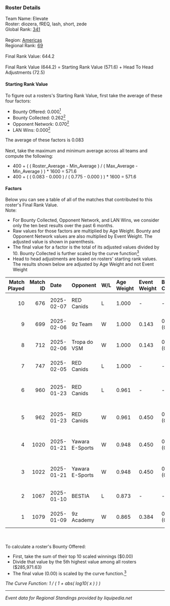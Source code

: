 ### Roster Details<br />
Team Name: Elevate<br />
Roster: diozera, fREQ, lash, short, zede<br />
Global Rank: [341](../../standings_global_2025_02_28.md)<br />
<br />
Region: [Americas]( ../../standings_americas_2025_02_28.md)<br />
Regional Rank: [69]( ../../standings_americas_2025_02_28.md)<br />
<br />
Final Rank Value:  644.2<br />
<br />
Final Rank Value (644.2) = Starting Rank Value (571.6) + Head To Head Adjustments (72.5)<br />

#### Starting Rank Value<br />
To figure out a rosters's Starting Rank Value, first take the average of these four factors:<br />
- Bounty Offered: 0.000[<sup>1</sup>](#table2)
- Bounty Collected: 0.262[<sup>2</sup>](#table1)
- Opponent Network: 0.070[<sup>2</sup>](#table1)
- LAN Wins: 0.000[<sup>2</sup>](#table1)

The average of these factors is 0.083<br />
<br />
Next, take the maximum and minimum average across all teams and compute the following:<br />
- 400 + ( ( Roster_Average - Min_Average ) / ( Max_Average - Min_Average ) ) * 1600 = 571.6
- 400 + ( ( 0.083 - 0.000 ) / ( 0.775 - 0.000 ) ) * 1600 = 571.6


#### Factors<br />
Below you can see a table of all of the matches that contributed to this roster's Final Rank Value.<br />
Note:<br />

- For Bounty Collected, Opponent Network, and LAN Wins, we consider only the ten best results over the past 6 months.
- Raw values for those factors are multiplied by Age Weight. Bounty and Opponent Network values are also multiplied by Event Weight. The adjusted value is shown in parenthesis.
- The final value for a factor is the total of its adjusted values divided by 10. Bounty Collected is further scaled by the curve function[<sup>3</sup>](#curveFunction)
- Head to head adjustments are based on rosters' starting rank values. The results shown below are adjusted by Age Weight and not Event Weight
<span id="table1"></span><br />


| Match Played | Match ID | Date       | Opponent        | W/L | Age Weight | Event Weight | Bounty Collected | Opponent Network | LAN Wins  | H2H Adj. | Roster                              |
| -: | -: | :- | :- | :- | :- | :- | :- | :- | :- | -: | :- |
|           10 |      676 | 2025-02-07 | RED Canids      | L   | 1.000      | -            | -                | -                | -         |    -8.23 | diozera, fREQ, lash, short, zede    |
|            9 |      699 | 2025-02-06 | 9z Team         | W   | 1.000      | 0.143        | 0.019 (0.003)    | 0.084 (0.012)    | 0 (0.000) |    19.28 | diozera, fREQ, lash, short, zede    |
|            8 |      712 | 2025-02-06 | Tropa do VSM    | W   | 1.000      | 0.143        | 0.000 (0.000)    | 0.000 (0.000)    | 0 (0.000) |     6.60 | diozera, fREQ, lash, short, zede    |
|            7 |      747 | 2025-02-05 | RED Canids      | L   | 1.000      | -            | -                | -                | -         |    -8.33 | diozera, fREQ, lash, short, zede    |
|            6 |      960 | 2025-01-23 | RED Canids      | L   | 0.961      | -            | -                | -                | -         |    -9.29 | desh, diozera, short, Skr, zede     |
|            5 |      962 | 2025-01-23 | RED Canids      | W   | 0.961      | 0.450        | 0.025 (0.011)    | 0.209 (0.091)    | 0 (0.000) |    21.47 | desh, diozera, short, Skr, zede     |
|            4 |     1020 | 2025-01-21 | Yawara E-Sports | W   | 0.948      | 0.450        | 0.002 (0.001)    | 0.537 (0.229)    | 0 (0.000) |    17.60 | desh, diozera, short, Skr, zede     |
|            3 |     1022 | 2025-01-21 | Yawara E-Sports | W   | 0.948      | 0.450        | 0.002 (0.001)    | 0.537 (0.229)    | 0 (0.000) |    19.05 | desh, diozera, short, Skr, zede     |
|            2 |     1067 | 2025-01-10 | BESTIA          | L   | 0.873      | -            | -                | -                | -         |    -3.72 | desh, fREQ, Leomonster, short, zede |
|            1 |     1079 | 2025-01-09 | 9z Academy      | W   | 0.865      | 0.384        | 0.001 (0.000)    | 0.418 (0.139)    | 0 (0.000) |    18.09 | desh, fREQ, Leomonster, short, zede |

<br />
<span id="table2"></span><br />
To calculate a roster's Bounty Offered:<br />

- First, take the sum of their top 10 scaled winnings ($0.00)
- Divide that value by the 5th highest value among all rosters ($285,971.63)
- The final value (0.00) is scaled by the curve function.[<sup>3</sup>](#curveFunction)

<span id="curveFunction"></span>_The Curve Function: 1 / ( 1 + abs( log10( x ) ) )_<br />

---
_Event data for Regional Standings provided by liquipedia.net_<br />
